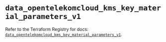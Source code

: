 # `data_opentelekomcloud_kms_key_material_parameters_v1`

Refer to the Terraform Registry for docs: [`data_opentelekomcloud_kms_key_material_parameters_v1`](https://registry.terraform.io/providers/opentelekomcloud/opentelekomcloud/1.36.29/docs/data-sources/kms_key_material_parameters_v1).
